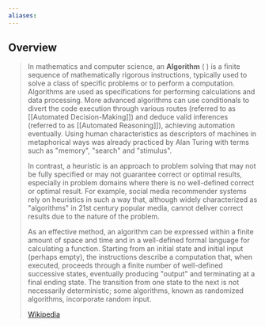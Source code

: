 ```yaml
---
aliases:
---
```

## Overview
> In mathematics and computer science, an **Algorithm** ( ) is a finite sequence of mathematically rigorous instructions, typically used to solve a class of specific problems or to perform a computation. Algorithms are used as specifications for performing calculations and data processing. More advanced algorithms can use conditionals to divert the code execution through various routes (referred to as [[Automated Decision-Making]]) and deduce valid inferences (referred to as [[Automated Reasoning]]), achieving automation eventually. Using human characteristics as descriptors of machines in metaphorical ways was already practiced by Alan Turing with terms such as "memory", "search" and "stimulus".
>
> In contrast, a heuristic is an approach to problem solving that may not be fully specified or may not guarantee correct or optimal results, especially in problem domains where there is no well-defined correct or optimal result.  For example, social media recommender systems rely on heuristics in such a way that, although widely characterized as "algorithms" in 21st century popular media, cannot deliver correct results due to the nature of the problem.
>
> As an effective method, an algorithm can be expressed within a finite amount of space and time and in a well-defined formal language for calculating a function. Starting from an initial state and initial input (perhaps empty), the instructions describe a computation that, when executed, proceeds through a finite number of well-defined successive states, eventually producing "output" and terminating at a final ending state. The transition from one state to the next is not necessarily deterministic; some algorithms, known as randomized algorithms, incorporate random input.
>
> [Wikipedia](https://en.wikipedia.org/wiki/Algorithm)

